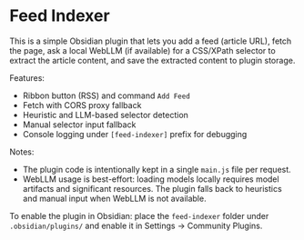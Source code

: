 # Feed Indexer

This is a simple Obsidian plugin that lets you add a feed (article URL), fetch the page, ask a local WebLLM (if available) for a CSS/XPath selector to extract the article content, and save the extracted content to plugin storage.

Features:
- Ribbon button (RSS) and command `Add Feed`
- Fetch with CORS proxy fallback
- Heuristic and LLM-based selector detection
- Manual selector input fallback
- Console logging under `[feed-indexer]` prefix for debugging

Notes:
- The plugin code is intentionally kept in a single `main.js` file per request.
- WebLLM usage is best-effort: loading models locally requires model artifacts and significant resources. The plugin falls back to heuristics and manual input when WebLLM is not available.

To enable the plugin in Obsidian: place the `feed-indexer` folder under `.obsidian/plugins/` and enable it in Settings → Community Plugins.
